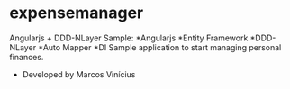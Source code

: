 # expensemanager
Angularjs + DDD-NLayer Sample:
*Angularjs
*Entity Framework
*DDD-NLayer
*Auto Mapper
*DI
Sample application to start managing personal finances.
 - Developed by Marcos Vinícius
